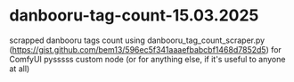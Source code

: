 # danbooru-tag-count-15.03.2025
scrapped danbooru tags count using danbooru_tag_count_scraper.py (https://gist.github.com/bem13/596ec5f341aaaefbabcbf1468d7852d5) for ComfyUI pysssss custom node (or for anything else, if it's useful to anyone at all)
